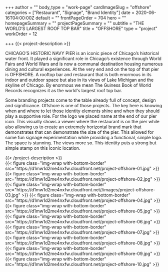 +++
author = ""
body_type = "work-page"
cardImageSlug = "offshore"
categories = ["Restaurant", "Signage", "Brand Identity"]
date = 2020-06-16T04:00:00Z
default = ""
frontPageOrder = 704
hero = ""
homepageSummary = ""
projectPageSummary = ""
subtitle = "THE WORLD‘S LARGEST ROOF TOP BAR"
title = "OFFSHORE"
type = "project"
workOrder = 12

+++
{{< project-description >}}
<p>CHICAGO’S HISTORIC NAVY PIER is an iconic piece of Chicago’s historical water front. It played a significant role in Chicago’s existence through World Fairs and World Wars and is now a communal destination housing numerous dining and cultural experiences. At the very end and on the top of that pier is OFFSHORE. A rooftop bar and restaurant that is both enormous in its indoor and outdoor space but also in its views of Lake Michigan and the skyline of Chicago. By enormous we mean The Guiness Book of World Records recognizes it as the world's largest roof top bar.</p>
<p>Some branding projects come to the table already full of concept, design and significance. Offshore is one of those projects. The key here is knowing when and where to let those identity elements shine and when they should play a supportive role. For the logo we placed name at the end of our pier icon. This visually shows a viewer where the restaurant is on the pier while also allowing us to create an extremely horizontal brand mark that demonstrates that can demonstrate the size of the pier. This allowed for some fun signage experimentation while providing a functional, simple logo. The space is stunning. The views more so. This identity puts a strong but simple stamp on this iconic location.</p>
{{< /project-description >}}

<div class="project-item">
{{< figure class="img-wrap with-bottom-border" src="https://d1mw1d2me4nxfw.cloudfront.net/project-offshore-01.jpg" >}}
{{< figure class="img-wrap with-bottom-border" src="https://d1mw1d2me4nxfw.cloudfront.net/project-offshore-02.jpg" >}}
{{< figure class="img-wrap with-bottom-border" src="https://d1mw1d2me4nxfw.cloudfront.net//images/project-offshore-03.jpg" >}}
{{< figure class="img-wrap with-bottom-border" src="https://d1mw1d2me4nxfw.cloudfront.net/project-offshore-04.jpg" >}}
{{< figure class="img-wrap with-bottom-border" src="https://d1mw1d2me4nxfw.cloudfront.net/project-offshore-05.jpg" >}}
{{< figure class="img-wrap with-bottom-border" src="https://d1mw1d2me4nxfw.cloudfront.net/project-offshore-06.jpg" >}}
{{< figure class="img-wrap with-bottom-border" src="https://d1mw1d2me4nxfw.cloudfront.net/project-offshore-07.jpg" >}}
{{< figure class="img-wrap with-bottom-border" src="https://d1mw1d2me4nxfw.cloudfront.net/project-offshore-08.jpg" >}}
{{< figure class="img-wrap with-bottom-border" src="https://d1mw1d2me4nxfw.cloudfront.net/project-offshore-09.jpg" >}}
{{< figure class="img-wrap with-bottom-border" src="https://d1mw1d2me4nxfw.cloudfront.net/project-offshore-10.jpg" >}}
</div>